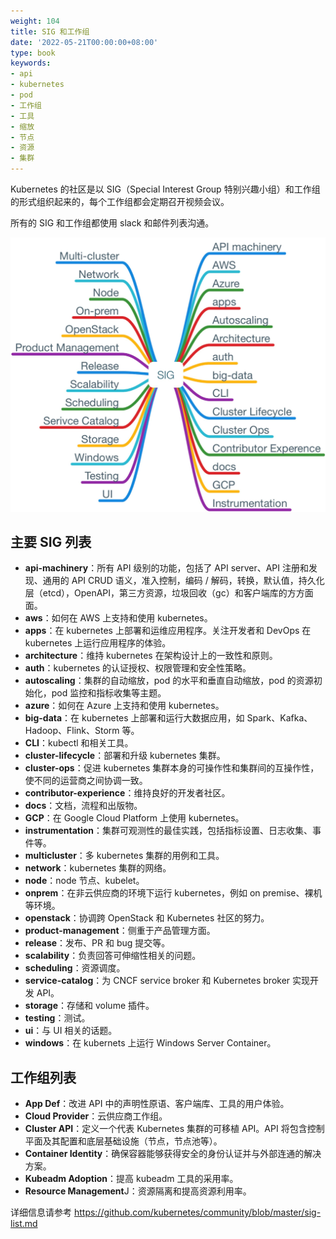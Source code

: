 ```yaml
---
weight: 104
title: SIG 和工作组
date: '2022-05-21T00:00:00+08:00'
type: book
keywords:
- api
- kubernetes
- pod
- 工作组
- 工具
- 缩放
- 节点
- 资源
- 集群
---
```

Kubernetes 的社区是以 SIG（Special Interest Group 特别兴趣小组）和工作组的形式组织起来的，每个工作组都会定期召开视频会议。

所有的 SIG 和工作组都使用 slack 和邮件列表沟通。

![Kubernetes SIG 组织结构](kubernetes-sigs.jpg)

## 主要 SIG 列表

- **api-machinery**：所有 API 级别的功能，包括了 API server、API 注册和发现、通用的 API CRUD 语义，准入控制，编码 / 解码，转换，默认值，持久化层（etcd），OpenAPI，第三方资源，垃圾回收（gc）和客户端库的方方面面。
- **aws**：如何在 AWS 上支持和使用 kubernetes。
- **apps**：在 kubernetes 上部署和运维应用程序。关注开发者和 DevOps 在 kubernetes 上运行应用程序的体验。
- **architecture**：维持 kubernetes 在架构设计上的一致性和原则。
- **auth**：kubernetes 的认证授权、权限管理和安全性策略。
- **autoscaling**：集群的自动缩放，pod 的水平和垂直自动缩放，pod 的资源初始化，pod 监控和指标收集等主题。
- **azure**：如何在 Azure 上支持和使用 kubernetes。
- **big-data**：在 kubernetes 上部署和运行大数据应用，如 Spark、Kafka、Hadoop、Flink、Storm 等。
- **CLI**：kubectl 和相关工具。
- **cluster-lifecycle**：部署和升级 kubernetes 集群。
- **cluster-ops**：促进 kubernetes 集群本身的可操作性和集群间的互操作性，使不同的运营商之间协调一致。
- **contributor-experience**：维持良好的开发者社区。
- **docs**：文档，流程和出版物。
- **GCP**：在 Google Cloud Platform 上使用 kubernetes。
- **instrumentation**：集群可观测性的最佳实践，包括指标设置、日志收集、事件等。
- **multicluster**：多 kubernetes 集群的用例和工具。
- **network**：kubernetes 集群的网络。
- **node**：node 节点、kubelet。
- **onprem**：在非云供应商的环境下运行 kubernetes，例如 on premise、裸机等环境。
- **openstack**：协调跨 OpenStack 和 Kubernetes 社区的努力。
- **product-management**：侧重于产品管理方面。
- **release**：发布、PR 和 bug 提交等。
- **scalability**：负责回答可伸缩性相关的问题。
- **scheduling**：资源调度。
- **service-catalog**：为 CNCF service broker 和 Kubernetes broker 实现开发 API。
- **storage**：存储和 volume 插件。
- **testing**：测试。
- **ui**：与 UI 相关的话题。
- **windows**：在 kubernets 上运行 Windows Server Container。

## 工作组列表

- **App Def**：改进 API 中的声明性原语、客户端库、工具的用户体验。
- **Cloud Provider**：云供应商工作组。
- **Cluster API**：定义一个代表 Kubernetes 集群的可移植 API。API 将包含控制平面及其配置和底层基础设施（节点，节点池等）。
- **Container Identity**：确保容器能够获得安全的身份认证并与外部连通的解决方案。
- **Kubeadm Adoption**：提高 kubeadm 工具的采用率。
- **Resource Management**J：资源隔离和提高资源利用率。

详细信息请参考 <https://github.com/kubernetes/community/blob/master/sig-list.md>
